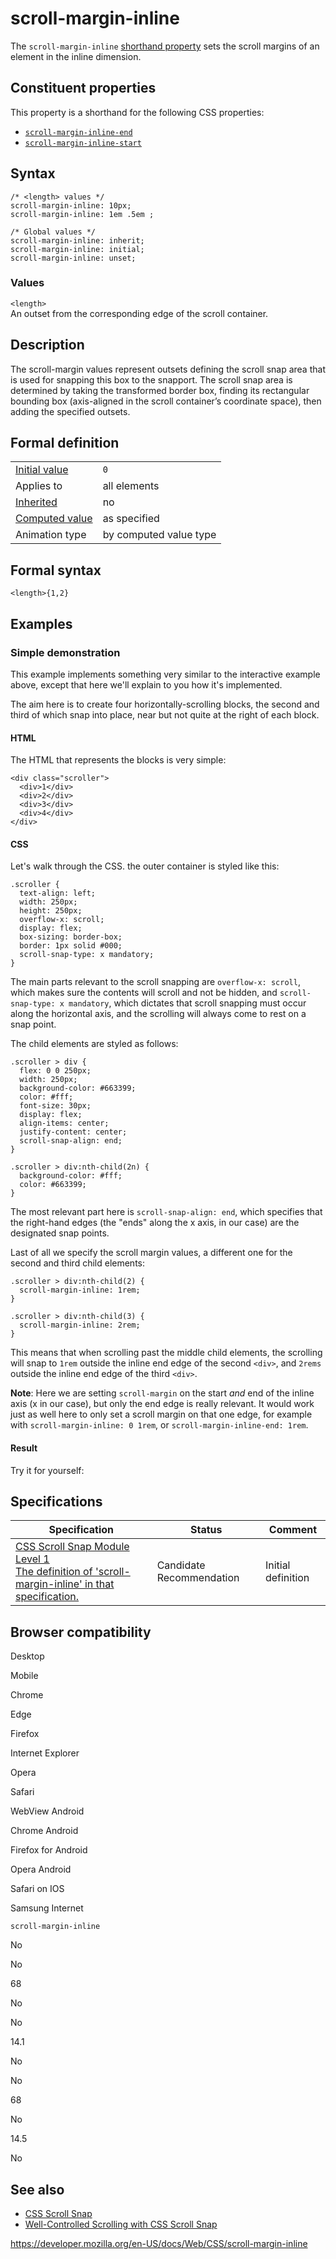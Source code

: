 # scroll-margin-inline

The `scroll-margin-inline` [shorthand property](shorthand_properties) sets the scroll margins of an element in the inline dimension.

## Constituent properties

This property is a shorthand for the following CSS properties:

- [`scroll-margin-inline-end`](scroll-margin-inline-end)
- [`scroll-margin-inline-start`](scroll-margin-inline-start)

## Syntax

    /* <length> values */
    scroll-margin-inline: 10px;
    scroll-margin-inline: 1em .5em ;

    /* Global values */
    scroll-margin-inline: inherit;
    scroll-margin-inline: initial;
    scroll-margin-inline: unset;

### Values

`<length>`  
An outset from the corresponding edge of the scroll container.

## Description

The scroll-margin values represent outsets defining the scroll snap area that is used for snapping this box to the snapport. The scroll snap area is determined by taking the transformed border box, finding its rectangular bounding box (axis-aligned in the scroll container’s coordinate space), then adding the specified outsets.

## Formal definition

<table><tbody><tr class="odd"><td><a href="initial_value">Initial value</a></td><td><code>0</code></td></tr><tr class="even"><td>Applies to</td><td>all elements</td></tr><tr class="odd"><td><a href="inheritance">Inherited</a></td><td>no</td></tr><tr class="even"><td><a href="computed_value">Computed value</a></td><td>as specified</td></tr><tr class="odd"><td>Animation type</td><td>by computed value type</td></tr></tbody></table>

## Formal syntax

    <length>{1,2}

## Examples

### Simple demonstration

This example implements something very similar to the interactive example above, except that here we'll explain to you how it's implemented.

The aim here is to create four horizontally-scrolling blocks, the second and third of which snap into place, near but not quite at the right of each block.

#### HTML

The HTML that represents the blocks is very simple:

    <div class="scroller">
      <div>1</div>
      <div>2</div>
      <div>3</div>
      <div>4</div>
    </div>

#### CSS

Let's walk through the CSS. the outer container is styled like this:

    .scroller {
      text-align: left;
      width: 250px;
      height: 250px;
      overflow-x: scroll;
      display: flex;
      box-sizing: border-box;
      border: 1px solid #000;
      scroll-snap-type: x mandatory;
    }

The main parts relevant to the scroll snapping are `overflow-x: scroll`, which makes sure the contents will scroll and not be hidden, and `scroll-snap-type: x mandatory`, which dictates that scroll snapping must occur along the horizontal axis, and the scrolling will always come to rest on a snap point.

The child elements are styled as follows:

    .scroller > div {
      flex: 0 0 250px;
      width: 250px;
      background-color: #663399;
      color: #fff;
      font-size: 30px;
      display: flex;
      align-items: center;
      justify-content: center;
      scroll-snap-align: end;
    }

    .scroller > div:nth-child(2n) {
      background-color: #fff;
      color: #663399;
    }

The most relevant part here is `scroll-snap-align: end`, which specifies that the right-hand edges (the "ends" along the x axis, in our case) are the designated snap points.

Last of all we specify the scroll margin values, a different one for the second and third child elements:

    .scroller > div:nth-child(2) {
      scroll-margin-inline: 1rem;
    }

    .scroller > div:nth-child(3) {
      scroll-margin-inline: 2rem;
    }

This means that when scrolling past the middle child elements, the scrolling will snap to `1rem` outside the inline end edge of the second `<div>`, and `2rems` outside the inline end edge of the third `<div>`.

**Note**: Here we are setting `scroll-margin` on the start _and_ end of the inline axis (x in our case), but only the end edge is really relevant. It would work just as well here to only set a scroll margin on that one edge, for example with `scroll-margin-inline: 0 1rem`, or `scroll-margin-inline-end: 1rem`.

#### Result

Try it for yourself:

## Specifications

<table><thead><tr class="header"><th>Specification</th><th>Status</th><th>Comment</th></tr></thead><tbody><tr class="odd"><td><a href="https://drafts.csswg.org/css-scroll-snap-1/#propdef-scroll-margin-inline">CSS Scroll Snap Module Level 1<br />
<span class="small">The definition of 'scroll-margin-inline' in that specification.</span></a></td><td><span class="spec-cr">Candidate Recommendation</span></td><td>Initial definition</td></tr></tbody></table>

## Browser compatibility

Desktop

Mobile

Chrome

Edge

Firefox

Internet Explorer

Opera

Safari

WebView Android

Chrome Android

Firefox for Android

Opera Android

Safari on IOS

Samsung Internet

`scroll-margin-inline`

No

No

68

No

No

14.1

No

No

68

No

14.5

No

## See also

- [CSS Scroll Snap](css_scroll_snap)
- [Well-Controlled Scrolling with CSS Scroll Snap](https://developers.google.com/web/updates/2018/07/css-scroll-snap)

<a href="https://developer.mozilla.org/en-US/docs/Web/CSS/scroll-margin-inline" class="_attribution-link">https://developer.mozilla.org/en-US/docs/Web/CSS/scroll-margin-inline</a>
